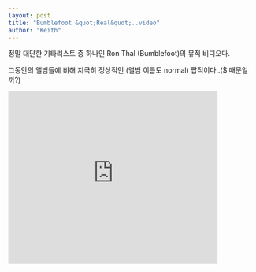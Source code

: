 ```yaml
---
layout: post
title: "Bumblefoot &quot;Real&quot;..video"
author: "Keith"
---
```


정말 대단한 기타리스트 중 하나인 Ron Thal (Bumblefoot)의 뮤직 비디오다.

그동안의 앨범들에 비해 지극히 정상적인 (앨범 이름도 normal) 팝적이다..($ 때문일까?)

<iframe src="https://www.youtube.com/embed/pWGKzgUCNzs" width="425" height="350" frameborder="" allowfullscreen></iframe>

